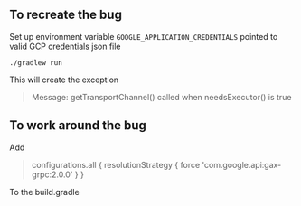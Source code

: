## To recreate the bug
Set up environment variable `GOOGLE_APPLICATION_CREDENTIALS` pointed to valid GCP credentials json file 

`./gradlew run`

This will create the exception 

>Message: getTransportChannel() called when needsExecutor() is true

## To work around the bug

Add 
>configurations.all {
>    resolutionStrategy {
>        force 'com.google.api:gax-grpc:2.0.0'
>    }
>}

To the build.gradle